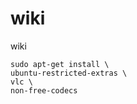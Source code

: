 wiki
====

wiki


    sudo apt-get install \
    ubuntu-restricted-extras \
    vlc \
    non-free-codecs
